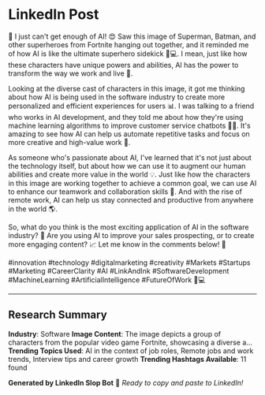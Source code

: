 # LinkedIn Post

🤯 I just can't get enough of AI! 😍 Saw this image of Superman, Batman, and other superheroes from Fortnite hanging out together, and it reminded me of how AI is like the ultimate superhero sidekick 🤖💻. I mean, just like how these characters have unique powers and abilities, AI has the power to transform the way we work and live 🌟.

Looking at the diverse cast of characters in this image, it got me thinking about how AI is being used in the software industry to create more personalized and efficient experiences for users 📊. I was talking to a friend who works in AI development, and they told me about how they're using machine learning algorithms to improve customer service chatbots 🤖💬. It's amazing to see how AI can help us automate repetitive tasks and focus on more creative and high-value work 🎨.

As someone who's passionate about AI, I've learned that it's not just about the technology itself, but about how we can use it to augment our human abilities and create more value in the world 💡. Just like how the characters in this image are working together to achieve a common goal, we can use AI to enhance our teamwork and collaboration skills 🤝. And with the rise of remote work, AI can help us stay connected and productive from anywhere in the world 🌎.

So, what do you think is the most exciting application of AI in the software industry? 🤔 Are you using AI to improve your sales prospecting, or to create more engaging content? 📈 Let me know in the comments below! 💬

#innovation #technology #digitalmarketing #creativity #Markets #Startups #Marketing #CareerClarity #AI #LinkAndInk #SoftwareDevelopment #MachineLearning #ArtificialIntelligence #FutureOfWork 🚀💻

---

## Research Summary
**Industry**: Software
**Image Content**: The image depicts a group of characters from the popular video game Fortnite, showcasing a diverse a...
**Trending Topics Used**: AI in the context of job roles, Remote jobs and work trends, Interview tips and career growth
**Trending Hashtags Available**: 11 found


**Generated by LinkedIn Slop Bot** 🤖
*Ready to copy and paste to LinkedIn!*
